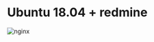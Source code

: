 # Ubuntu 18.04 + redmine
![nginx](https://github.com/rbernardes/nginx-modules/blob/master/nginx_logo.png?raw=true)

